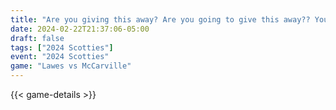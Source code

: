 ```yaml
---
title: "Are you giving this away? Are you going to give this away?? You did."
date: 2024-02-22T21:37:06-05:00
draft: false
tags: ["2024 Scotties"]
event: "2024 Scotties"
game: "Lawes vs McCarville"
---
```

{{< game-details >}}
<!--more-->

